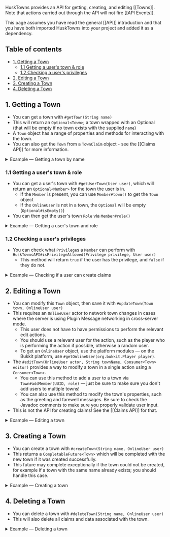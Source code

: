 HuskTowns provides an API for getting, creating, and editing [[Towns]]. Note that actions carried out through the API will not fire [[API Events]].

This page assumes you have read the general [[API]] introduction and that you have both imported HuskTowns into your project and added it as a dependency.

## Table of contents
* [1. Getting a Town](#1-getting-a-town)
  * [1.1 Getting a user's town & role](#11-getting-a-users-town--role)
  * [1.2 Checking a user's privileges](#12-checking-a-users-privileges)
* [2. Editing a Town](#2-editing-a-town)
* [3. Creating a Town](#3-creating-a-town)
* [4. Deleting a Town](#4-deleting-a-town)

## 1. Getting a Town
* You can get a town with `#getTown(String name)`
* This will return an `Optional<Town>`; a town wrapped with an Optional (that will be empty if no town exists with the supplied `name`)
* A `Town` object has a range of properties and methods for interacting with the town.
* You can also get the `Town` from a `TownClaim` object - see the [[Claims API]] for more information.

<details>
<summary>Example &mdash; Getting a town by name</summary>

```java
void getTownByName(String townName) {
    Optional<Town> town = huskTowns.getTown(townName);
    if (town.isPresent()) {
        // Do something with the town
        Town townObject = town.get();
        System.out.println("Town name: " + townObject.getName());
    } else {
        System.out.println("No town found with the name " + townName);
    }
}
```
</details>

### 1.1 Getting a user's town & role
* You can get a user's town with `#getUserTown(User user)`, which will return an `Optional<Member>` for the town the user is in.
  * If the `Member` is present, you can use `Member#town()` to get the `Town` object
  * If the `OnlineUser` is not in a town, the `Optional` will be empty (`Optional#isEmpty()`)
* You can then get the user's town `Role` via `Member#role()`

<details>
<summary>Example &mdash; Getting a user's town and role</summary>

```java
void showUserTownAndRole(org.bukkit.Player player) {
    OnlineUser user = huskTowns.getOnlineUser(player);
    Optional<Member> member = huskTowns.getUserTown(user);
    if (member.isPresent()) {
        Town town = member.get().town();
        Role role = member.get().role();
        System.out.println("User " + player.getName() + " is in the town " + town.getName() + " with the role " + role.getName());
    } else {
        System.out.println("User " + player.getName() + " is not in a town");
    }
}
```
</details>

### 1.2 Checking a user's privileges
* You can check what `Privilege`s a `Member` can perform with `HuskTownsAPI#isPrivilegeAllowed(Privilege privilege, User user)`
  * This method will return `true` if the user has the privilege, and `false` if they do not.

<details>
<summary>Example &mdash; Checking if a user can create claims</summary>

```java
void showCanCreateTownClaims(org.bukkit.Player player) {
    boolean allowed = huskTowns.isPrivilegeAllowed(Privilege.CLAIM, huskTowns.getOnlineUser(player));
    if (allowed) {
        System.out.println("User " + player.getName() + " can create claims");
    } else {
        System.out.println("User " + player.getName() + " cannot create claims");
    }
}
```
</details>

## 2. Editing a Town
* You can modify this `Town` object, then save it with `#updateTown(Town town, OnlineUser user)`
* This requires an `OnlineUser` actor to network town changes in cases where the server is using Plugin Message networking in cross-server mode.
  * This user does not have to have permissions to perform the relevant edit actions.
  * You should use a relevant user for the action, such as the player who is performing the action if possible, otherwise a random user.
  * To get an `OnlineUser` object, use the platform modules &mdash; on the Bukkit platform, use `#getOnlineUser(org.bukkit.Player player)`.
* The `#editTown(OnlineUser actor, String townName, Consumer<Town> editor)` provides a way to modify a town in a single action using a `Consumer<Town>`.
  * You can use this method to add a user to a town via `Town#addMember(UUID, role)` &mdash; just be sure to make sure you don't add users to multiple towns!
  * You can also use this method to modify the town's properties, such as the greeting and farewell messages. Be sure to check the Javadoc comments to make sure you properly validate user input.
* This is not the API for creating claims! See the [[Claims API]] for that.

<details>
<summary>Example &mdash; Editing a town</summary>

```java
void editTown(String townName, org.bukkit.Player player) {
    OnlineUser online = huskTowns.getOnlineUser(player);
    huskTowns.editTown(online, townName, town -> {
        town.setGreeting("Welcome to our town!");
        town.setFarewell("Goodbye!");
    });
}
```
</details>

## 3. Creating a Town
* You can create a town with `#createTown(String name, OnlineUser user)`
* This returns a `CompletableFuture<Town>` which will be completed with the new town if it was created successfully.
* This future may complete exceptionally if the town could not be created, for example if a town with the same name already exists; you should handle this case.

<details>
<summary>Example &mdash; Creating a town</summary>

```java
void createTown(String townName, org.bukkit.Player player) {
    OnlineUser online = huskTowns.getOnlineUser(player);
    CompletableFuture<Town> future = huskTowns.createTown(townName, online);
    future.thenAccept(town -> {
        System.out.println("Town created: " + town.getName());
    }).exceptionally(throwable -> {
        System.out.println("Failed to create town: " + throwable.getMessage());
        return null;
    });
}
```
</details>

## 4. Deleting a Town
* You can delete a town with `#deleteTown(String name, OnlineUser user)`
* This will also delete all claims and data associated with the town.

<details>
<summary>Example &mdash; Deleting a town</summary>

```java
void deleteTown(String townName, org.bukkit.Player player) {
    OnlineUser online = huskTowns.getOnlineUser(player);
    huskTowns.deleteTown(townName, online);
}
```
</details>